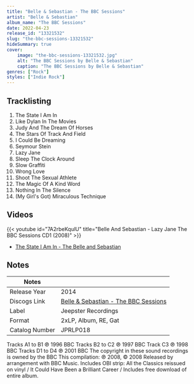 ```yaml
---
title: "Belle & Sebastian - The BBC Sessions"
artist: "Belle & Sebastian"
album_name: "The BBC Sessions"
date: 2022-04-23
release_id: "13321532"
slug: "the-bbc-sessions-13321532"
hideSummary: true
cover:
    image: "the-bbc-sessions-13321532.jpg"
    alt: "The BBC Sessions by Belle & Sebastian"
    caption: "The BBC Sessions by Belle & Sebastian"
genres: ["Rock"]
styles: ["Indie Rock"]
---
```


## Tracklisting
1. The State I Am In
2. Like Dylan In The Movies
3. Judy And The Dream Of Horses
4. The Stars Of Track And Field
5. I Could Be Dreaming
6. Seymour Stein
7. Lazy Jane
8. Sleep The Clock Around
9. Slow Graffiti
10. Wrong Love
11. Shoot The Sexual Athlete
12. The Magic Of A Kind Word
13. Nothing In The Silence
14. (My Girl's Got) Miraculous Technique

## Videos
{{< youtube id="7A2rbeKqulU" title="Belle And Sebastian - Lazy Jane The BBC Sessions CD1 (2008)" >}}
- [The State I Am In - The Belle and Sebastian](https://www.youtube.com/watch?v=Qxw4jHXmv-A)


## Notes

| Notes          |             |
| ---------------| ----------- |
| Release Year   | 2014 |
| Discogs Link   | [Belle & Sebastian - The BBC Sessions](https://www.discogs.com/release/13321532-Belle-And-Sebastian-The-BBC-Sessions) |
| Label          | Jeepster Recordings |
| Format         | 2xLP, Album, RE, Gat |
| Catalog Number | JPRLP018 |

Tracks A1 to B1 ℗ 1996 BBC Tracks B2 to C2 ℗ 1997 BBC Track C3 ℗ 1998 BBC Tracks D1 to D4 ℗ 2001 BBC  The copyright in these sound recordings is owned by the BBC This compilation: ℗ 2008, © 2008 Released by arrangement with BBC Music.  Includes OBI strip: All the Classics reissued on vinyl / It Could Have Been a Brilliant Career / Includes free download of entire album.

